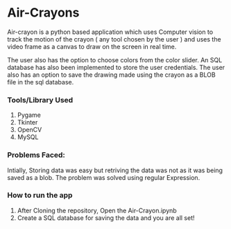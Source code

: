 # Air-Crayons

Air-crayon is a python based application which uses Computer vision to track the motion of the crayon ( any tool chosen by the user ) and uses the video frame as a canvas to draw on the screen in real time.

The user also has the option to choose colors from the color slider. An SQL database has also been implemented to store the user credentials. The user also has an option to save the drawing made using the crayon as a BLOB file in the sql database.


### Tools/Library Used
1. Pygame
2. Tkinter
3. OpenCV
4. MySQL


### Problems Faced:
Intially, Storing data was easy but retriving the data was not as it was being saved as a blob. The problem was solved using regular Expression.

### How to run the app
1) After Cloning the repository, Open the Air-Crayon.ipynb 
2) Create a SQL database for saving the data and you are all set!
